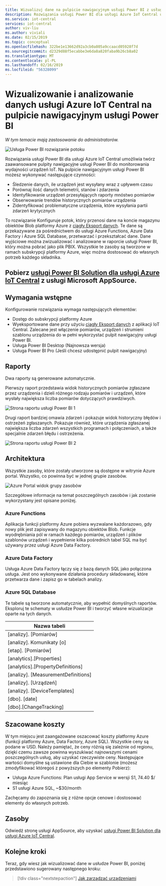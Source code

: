 ```yaml
---
title: Wizualizuj dane na pulpicie nawigacyjnym usługi Power BI z usługi Azure IoT Central | Dokumentacja firmy Microsoft
description: Rozwiązania usługi Power BI dla usługi Azure IoT Central umożliwia wizualizowanie i analizowanie danych IoT Central.
ms.service: iot-central
services: iot-central
author: viv-liu
ms.author: viviali
ms.date: 02/15/2019
ms.topic: conceptual
ms.openlocfilehash: 322be1e13662d92a3cb0a805a9ccaacd05928f7d
ms.sourcegitcommit: d2329d88f5ecabbe3e6da8a820faba9b26cb8a02
ms.translationtype: MT
ms.contentlocale: pl-PL
ms.lasthandoff: 02/16/2019
ms.locfileid: "56328099"
---
```

# <a name="visualize-and-analyze-your-azure-iot-central-data-in-a-power-bi-dashboard"></a>Wizualizowanie i analizowanie danych usługi Azure IoT Central na pulpicie nawigacyjnym usługi Power BI

*W tym temacie mają zastosowanie do administratorów.*

![Usługa Power BI rozwiązanie potoku](media/howto-connect-powerbi/iot-continuous-data-export.png)

Rozwiązania usługi Power BI dla usługi Azure IoT Central umożliwia twórz zaawansowane pulpity nawigacyjne usługi Power BI do monitorowania wydajności urządzeń IoT. Na pulpicie nawigacyjnym usługi Power BI możesz wykonywać następujące czynności:
- Śledzenie danych, ile urządzeń jest wysyłany wraz z upływem czasu
- Porównaj ilość danych telemetrii, stanów i zdarzenia
- Identyfikowanie urządzeń przesyłających raporty mnóstwo pomiarów
- Obserwowanie trendów historycznych pomiarów urządzenia
- Zidentyfikować problematyczne urządzenia, które wysyłania partii zdarzeń krytycznych

To rozwiązanie Konfiguruje potok, który przenosi dane na koncie magazynu obiektów Blob platformy Azure z [ciągły Eksport danych](howto-export-data.md). Te dane są przekazywane za pośrednictwem do usługi Azure Functions, Azure Data Factory i Azure SQL Database, przetwarzać i przekształcać dane. Dane wyjściowe można zwizualizować i analizowane w raporcie usługi Power BI, który można pobrać jako plik PBIX. Wszystkie te zasoby są tworzone w ramach subskrypcji platformy Azure, więc można dostosować do własnych potrzeb każdego składnika.

## <a name="get-the-power-bi-solution-for-azure-iot-centralhttpsakamsiotcentralpowerbisolutiontemplate-from-microsoft-appsource"></a>Pobierz [usługi Power BI Solution dla usługi Azure IoT Central](https://aka.ms/iotcentralpowerbisolutiontemplate) z usługi Microsoft AppSource.

## <a name="prerequisites"></a>Wymagania wstępne
Konfigurowanie rozwiązania wymaga następujących elementów:
- Dostęp do subskrypcji platformy Azure
- Wyeksportowane dane przy użyciu [ciągły Eksport danych](howto-export-data.md) z aplikacji IoT Central. Zalecane jest włączenie pomiarów, urządzeń i strumieni szablonu urządzenia do w pełni wykorzystać pulpit nawigacyjny usługi Power BI.
- Usługa Power BI Desktop (Najnowsza wersja)
- Usługa Power BI Pro (Jeśli chcesz udostępnić pulpit nawigacyjny)

## <a name="reports"></a>Raporty

Dwa raporty są generowane automatycznie. 

Pierwszy raport przedstawia widok historycznych pomiarów zgłaszane przez urządzenia i dzieli różnego rodzaju pomiarów i urządzeń, które wysłały największa liczba pomiarów dotyczących prawdziwych.

![Strona raportu usługi Power BI 1](media/howto-connect-powerbi/template-page1-hasdata.PNG)

Drugi raport bardziej omawia zdarzeń i pokazuje widok historyczny błędów i ostrzeżeń zgłaszanych. Pokazuje również, które urządzenia zgłaszanej największa liczba zdarzeń wszystkich programach i połączeniach, a także specjalnie zdarzeń błędu i ostrzeżenia.

![Strona raportu usługi Power BI 2](media/howto-connect-powerbi/template-page2-hasdata.PNG)

## <a name="architecture"></a>Architektura
Wszystkie zasoby, które zostały utworzone są dostępne w witrynie Azure portal. Wszystko, co powinna być w jednej grupie zasobów.

![Azure Portal widok grupy zasobów](media/howto-connect-powerbi/azure-deployment.PNG)

Szczegółowe informacje na temat poszczególnych zasobów i jak zostanie wykorzystany jest opisane poniżej.

### <a name="azure-functions"></a>Azure Functions
Aplikacja funkcji platformy Azure pobiera wyzwalane każdorazowo, gdy nowy plik jest zapisywany do magazynu obiektów Blob. Funkcje wyodrębniania pól w ramach każdego pomiarów, urządzeń i plików szablonów urządzeń i wypełnienie kilka pośrednich tabel SQL ma być używany przez usługi Azure Data Factory.

### <a name="azure-data-factory"></a>Azure Data Factory
Usługa Azure Data Factory łączy się z bazą danych SQL jako połączona usługa. Jest ono wykonywane działania procedury składowanej, które przetwarza dane i zapisz go w tabelach analizy.

### <a name="azure-sql-database"></a>Azure SQL Database
Te tabele są tworzone automatycznie, aby wypełnić domyślnych raportów. Eksploruj te schematy w usłudze Power BI i tworzyć własne wizualizacje oparte na tych danych.

| Nazwa tabeli |
|------------|
|[analizy]. [Pomiarów]|
|[analizy]. Komunikaty [o]|
|[etap]. [Pomiarów]|
|[analytics].[Properties]|
|[analytics].[PropertyDefinitions]|
|[analizy]. [MeasurementDefinitions]|
|[analizy]. [Urządzeń]|
|[analizy]. [DeviceTemplates]|
|[dbo]. [date]|
|[dbo].[ChangeTracking]|

## <a name="estimated-costs"></a>Szacowane koszty

W tym miejscu jest zaangażowane oszacować koszty platformy Azure (funkcji platformy Azure, Data Factory, Azure SQL). Wszystkie ceny są podane w USD. Należy pamiętać, że ceny różnią się zależnie od regionu, dzięki czemu zawsze powinna wyszukiwać najnowszymi cenami poszczególnych usług, aby uzyskać rzeczywiste ceny.
Następujące wartości domyślne są ustawione dla Ciebie w szablonie (możesz zmodyfikować któregoś z powyższych po elementy Pobierz):

- Usługa Azure Functions: Plan usługi App Service w wersji S1, 74.40 $/ miesiąc
- S1 usługi Azure SQL, ~$30/month

Zachęcamy do zapoznania się z różne opcje cenowe i dostosować elementy do własnych potrzeb.

## <a name="resources"></a>Zasoby

Odwiedź stronę usługi AppSource, aby uzyskać [usługi Power BI Solution dla usługi Azure IoT Central](https://aka.ms/iotcentralpowerbisolutiontemplate).

## <a name="next-steps"></a>Kolejne kroki

Teraz, gdy wiesz jak wizualizować dane w usłudze Power BI, poniżej przedstawiono sugerowany następnego kroku:

> [!div class="nextstepaction"]
> [Jak zarządzać urządzeniami](howto-manage-devices.md)